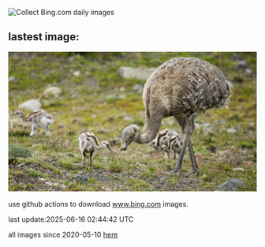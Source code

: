 ![Collect Bing.com daily images](https://github.com/counter2015/bing-daily-images/workflows/Collect%20Bing.com%20daily%20images/badge.svg)
## lastest image:
![](images/img.jpg)

use github actions to download www.bing.com images.

last update:2025-06-16 02:44:42 UTC

all images since 2020-05-10 [here](https://github.com/counter2015/bing-daily-images/tree/master/images) 
